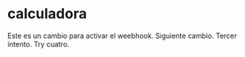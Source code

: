 # calculadora

Este es un cambio para activar el weebhook. Siguiente cambio. Tercer intento. Try cuatro.
